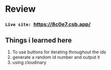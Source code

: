 # Review

### `Live site: `https://8c0e7.csb.app/

## Things i learned here

1. To use buttons for iterating throughout the ids
2. generate a random id number and output it
3. using cloudinary